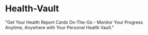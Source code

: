# Health-Vault
"Get Your Health Report Cards On-The-Go - Monitor Your Progress Anytime, Anywhere with Your Personal Health Vault."
